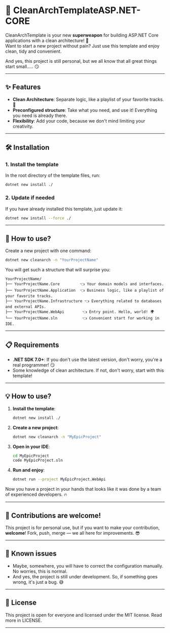 # 🎯 **CleanArchTemplateASP.NET-CORE**

CleanArchTemplate is your new **superweapon** for building ASP.NET Core applications with a clean architecture! 🚀  
Want to start a new project without pain? Just use this template and enjoy clean, tidy and convenient. 

And yes, this project is still personal, but we all know that all great things start small..... 😏  

---

## ✨ **Features**  

- **Clean Architecture**: Separate logic, like a playlist of your favorite tracks. 🎵  
- **Preconfigured structure**: Take what you need, and use it! Everything you need is already there.  
- **Flexibility**: Add your code, because we don't mind limiting your creativity.  

---

## 🛠️ **Installation**

### 1. Install the template  
In the root directory of the template files, run:  
```bash
dotnet new install ./
```

### 2. Update if needed  
If you have already installed this template, just update it:  
```bash
dotnet new install --force ./
```

---

## 🎉 **How to use?**

Create a new project with one command:  
```bash
dotnet new cleanarch -n "YourProjectName"
```

You will get such a structure that will surprise you:  
```
YourProjectName/
├── YourProjectName.Core         👈 Your domain models and interfaces.
├── YourProjectName.Application  👈 Business logic, like a playlist of your favorite tracks.
├── YourProjectName.Infrastructure 👈 Everything related to databases and external APIs.
├── YourProjectName.WebApi        👈 Entry point. Hello, world! 🌍
└── YourProjectName.sln           👈 Convenient start for working in IDE.
```

---

## 📋 **Requirements**

- **.NET SDK 7.0+**: If you don't use the latest version, don't worry, you're a real programmer! 😏  
- Some knowledge of clean architecture. If not, don't worry, start with this template!  

---

## 💡 **How to use?**

1. **Install the template**:  
   ```bash
   dotnet new install ./
   ```
2. **Create a new project**:  
   ```bash
   dotnet new cleanarch -n "MyEpicProject"
   ```
3. **Open in your IDE**:  
   ```bash
   cd MyEpicProject
   code MyEpicProject.sln
   ```
4. **Run and enjoy**:  
   ```bash
   dotnet run --project MyEpicProject.WebApi
   ```

Now you have a project in your hands that looks like it was done by a team of experienced developers. 🔥  

---

## 🙌 **Contributions are welcome!**

This project is for personal use, but if you want to make your contribution, **welcome**! Fork, push, merge — we all here for improvements. 😎  

---

## 🐞 **Known issues**  

- Maybe, somewhere, you will have to correct the configuration manually. No worries, this is normal.  
- And yes, the project is still under development. So, if something goes wrong, it's just a bug. 😅  

---

## 📜 **License**  

This project is open for everyone and licensed under the MIT license. Read more in LICENSE.  

---
